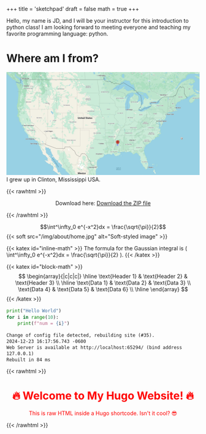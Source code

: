 +++
title = 'sketchpad'
draft = false 
math = true
+++

Hello, my name is JD, and I will be your instructor for this introduction to python class! I am looking forward to meeting everyone and teaching my favorite programming language: python.
# Where am I from?
 ![my_home](/img/about/home.jpg)
 I grew up in Clinton, Mississippi USA. 

{{< rawhtml >}}
<div style="text-align: center;">
    <p>
        Download here: <a href="/zip_files/code.zip" download>Download the ZIP file</a>
    </p>
</div>
{{< /rawhtml >}}

$$\int^\infty_0 e^{-x^2}dx = \frac{\sqrt{\pi}}{2}$$
{{< soft src="/img/about/home.jpg" alt="Soft-styled image" >}}

{{< katex id="inline-math" >}}
The formula for the Gaussian integral is \( \int^\infty_0 e^{-x^2}dx = \frac{\sqrt{\pi}}{2} \).
{{< /katex >}}

{{< katex id="block-math" >}}
$$
\begin{array}{|c|c|c|}
\hline
\text{Header 1} & \text{Header 2} & \text{Header 3} \\
\hline
\text{Data 1} & \text{Data 2} & \text{Data 3} \\
\text{Data 4} & \text{Data 5} & \text{Data 6} \\
\hline
\end{array}
$$
{{< /katex >}}

```python
print("Hello World")
for i in range(10):
    print(f"num = {i}")
```

```vim
Change of config file detected, rebuilding site (#35).
2024-12-23 16:17:56.743 -0600
Web Server is available at http://localhost:65294/ (bind address 127.0.0.1)
Rebuilt in 84 ms
```


{{< rawhtml >}}
<div style="color: red; text-align: center;">
    <h1>🔥 Welcome to My Hugo Website! 🔥</h1>
    <p>This is raw HTML inside a Hugo shortcode. Isn't it cool? 😎</p>
</div>
{{< /rawhtml >}}

